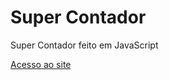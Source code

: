 # Super Contador
Super Contador feito em JavaScript

<a href="https://marclipe.github.io/super-contador/cont.html">Acesso ao site</a>
